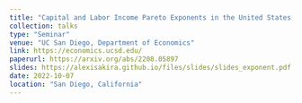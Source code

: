 ```yaml
---
title: "Capital and Labor Income Pareto Exponents in the United States, 1916{2019"
collection: talks
type: "Seminar"
venue: "UC San Diego, Department of Economics"
link: https://economics.ucsd.edu/
paperurl: https://arxiv.org/abs/2208.05897
slides: https://alexisakira.github.io/files/slides/slides_exponent.pdf
date: 2022-10-07
location: "San Diego, California"
---
```

